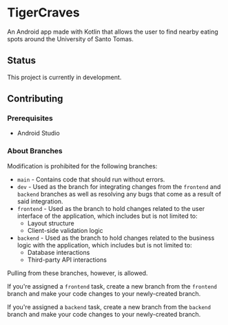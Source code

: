 # TigerCraves
An Android app made with Kotlin that allows the user to find nearby eating spots around the University of Santo Tomas.
## Status
This project is currently in development.
## Contributing
### Prerequisites
- Android Studio
### About Branches
Modification is prohibited for the following branches:
- `main` - Contains code that should run without errors.
- `dev` - Used as the branch for integrating changes from the `frontend` and `backend` branches as well as resolving any bugs that come as a result of said integration.
- `frontend` - Used as the branch to hold changes related to the user interface of the application, which includes but is not limited to:
  - Layout structure
  - Client-side validation logic
- `backend` - Used as the branch to hold changes related to the business logic with the application, which includes but is not limited to:
  - Database interactions
  - Third-party API interactions

Pulling from these branches, however, is allowed.

If you're assigned a `frontend` task, create a new branch from the `frontend` branch and make your code changes to your newly-created branch.

If you're assigned a `backend` task, create a new branch from the `backend` branch and make your code changes to your newly-created branch.
